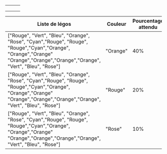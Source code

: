 |   |   |   |
|---|---|---|
|   |   |   |
|   |   |   |
|   |   |   |

| Liste de légos                                                                                                                                                                | Couleur  | Pourcentage attendu | Résultat |
|-------------------------------------------------------------------------------------------------------------------------------------------------------------------------------|----------|---------------------|----------|
| ["Rouge", "Vert", "Bleu", "Orange", "Rose", "Cyan","Rouge", "Rouge", "Rouge","Cyan","Orange", "Orange","Orange" "Orange","Orange","Orange","Orange", "Vert", "Bleu", "Rose"]  | "Orange" | 40%                 |          |
| ["Rouge", "Vert", "Bleu", "Orange", "Rose", "Cyan","Rouge", "Rouge", "Rouge","Cyan","Orange", "Orange","Orange" "Orange","Orange","Orange","Orange", "Vert", "Bleu", "Rose"]  | "Rouge"  | 20%                 |          |
| ["Rouge", "Vert", "Bleu", "Orange", "Rose", "Cyan","Rouge", "Rouge", "Rouge","Cyan","Orange", "Orange","Orange" "Orange","Orange","Orange","Orange", "Vert", "Bleu", "Rose"]  | "Rose"   | 10%                 |          |

